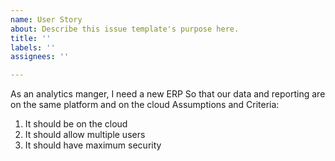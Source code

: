 ```yaml
---
name: User Story
about: Describe this issue template's purpose here.
title: ''
labels: ''
assignees: ''

---
```


As an analytics manger,
I need a new ERP 
So that our data and reporting are on the same platform and on the cloud
Assumptions and Criteria:
1. It should be on the cloud
2. It should allow multiple users 
3. It should have maximum security
